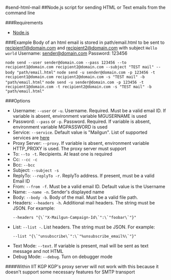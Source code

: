 #send-html-mail
##Node.js script for sending HTML or Text emails from the command line

###Requirements
* [Node.js](https://nodejs.org/en/download/)

###Example
Body of an html email is stored in path/email.html to be sent to recipient1@domain.com and recipient2@domain.com with subject `Hello world`
Username: sender@domain.com
Password: 123456

`node send --user sender@domain.com --pass 123456 --to recipient1@domain.com recipient2@domain.com --subject "TEST mail" --body "path/email.html"`
`node send -u sender@domain.com -p 123456 -t recipient1@domain.com recipient2@domain.com -s "TEST mail" -b "path/email.html"`
`node send -u sender@domain.com -p 123456 -t recipient1@domain.com -t recipient2@domain.com -s "TEST mail" -b "path/email.html"`

###Options

* Username: `--user` or `-u`. Username. Required. Must be a valid email ID. If variable is absent, environment variable MGUSERNAME is used
* Password: `--pass` or `-p`. Password. Required. If variable is absent, environment variable MGPASSWORD is used
* Service: `--service`. Default value is "Mailgun". List of supported services are [here](https://nodemailer.com/2-0-0-beta/setup-smtp/well-known-services/)
* Proxy Server: `--proxy`. If variable is absent, environment variable HTTP_PROXY is used. The proxy server must support
* To: `--to -t`. Recipients. At least one is required
* Cc: `--cc -c`
* Bcc: `--bcc`
* Subject: `--subject -s`
* ReplyTo: `--replyTo -r`. ReplyTo address. If present, must be a valid Email ID
* From: `--from -f`. Must be a valid email ID. Default value is the Username
* Name: `--name -n`. Sender's displayed name
* Body: `--body -b`. Body of the mail. Must be a valid file path.
* Headers: `--headers -h`. Additional mail headers. The string must be JSON.
    For example:
    ```
    --headers "{\`"X-Mailgun-Campaign-Id\`":\`"foobar\`"}"
    ```
* List: `--list -`. List headers. The string must be JSON.
    For example:
    ```
    --list "{\`"unsubscribe\`":\`"%unsubscribe_email%\`"}"
    ```
* Text Mode: `--text`. If variable is present, mail will be sent as text message and not HTML
* Debug Mode: `--debug`. Turn on debugger mode

####Within IIT KGP
KGP's proxy server will not work with this because it doesn't support some necessary features for SMTP transport
